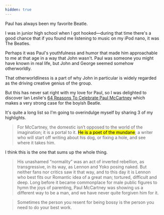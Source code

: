 ```yaml
---
hidden: true
---
```


Paul has always been my favorite Beatle.

I was in junior high school when I got hooked—during that time there's a good chance that if you found me listening to music on my iPod nano, it was The Beatles.

Perhaps it was Paul's youthfulness and humor that made him approachable to me at that age in a way that John wasn't. Paul was someone you might have known in real life, but John and George seemed somehow otherworldly. 

That otherworldliness is a part of why John in particular is widely regarded as the driving creative genius of the group. 

But this has never sat right with my love for Paul, so I was delighted to discover Ian Leslie's [64 Reasons To Celebrate Paul McCartney](https://www.ian-leslie.com/p/64-reasons-to-celebrate-paul-mccartney) which makes a very strong case for the boyish Beatle.

It's quite a long list so I'm going to overindulge myself by sharing 3 of my highlights.  

> For McCartney, the domestic isn’t opposed to the world of the imagination; it is a portal to it. <mark>He is a poet of the mundane</mark>; a writer who will start off writing about his dog, or fixing a hole, and see where it takes him.

I think this is the one that sums up the whole thing.

> His unashamed “normality” was an act of inverted rebellion, as transgressive, in its way, as Lennon and Yoko posing naked. But neither fans nor critics saw it that way, and to this day it is Lennon who best fits our Romantic idea of a great man; tortured, difficult and deep. Long before it became commonplace for male public figures to hymn the joys of parenting, Paul McCartney was showing us a different way to be a man, and we have never quite forgiven him for it.

> Sometimes the person you resent for being bossy is the person you need to do your best work.